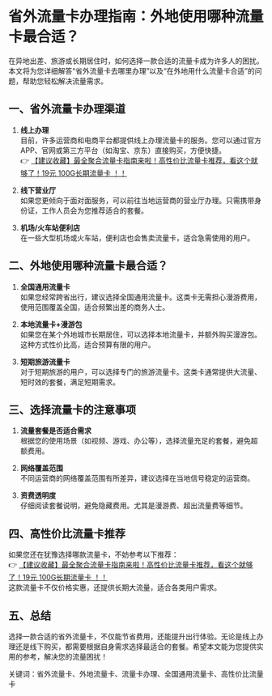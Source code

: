 # 省外流量卡办理指南：外地使用哪种流量卡最合适？

在异地出差、旅游或长期居住时，如何选择一款合适的流量卡成为许多人的困扰。本文将为您详细解答“省外流量卡去哪里办理”以及“在外地用什么流量卡合适”的问题，帮助您轻松解决流量需求。

## 一、省外流量卡办理渠道

1. **线上办理**  
   目前，许多运营商和电商平台都提供线上办理流量卡的服务。您可以通过官方APP、官网或第三方平台（如淘宝、京东）直接购买，方便快捷。  
   👉 [【建议收藏】最全聚合流量卡指南来啦！高性价比流量卡推荐，看这个就够了！19元 100G长期流量卡 ！！](https://bit.ly/Liuliangka)

2. **线下营业厅**  
   如果您更倾向于面对面服务，可以前往当地运营商的营业厅办理。只需携带身份证，工作人员会为您推荐适合的套餐。

3. **机场/火车站便利店**  
   在一些大型机场或火车站，便利店也会售卖流量卡，适合急需使用的用户。

## 二、外地使用哪种流量卡最合适？

1. **全国通用流量卡**  
   如果您经常跨省出行，建议选择全国通用流量卡。这类卡无需担心漫游费用，使用范围覆盖全国，适合频繁出差的商务人士。

2. **本地流量卡+漫游包**  
   如果您在某个外地城市长期居住，可以选择本地流量卡，并额外购买漫游包。这种方式性价比高，适合预算有限的用户。

3. **短期旅游流量卡**  
   对于短期旅游的用户，可以选择专门的旅游流量卡。这类卡通常提供大流量、短时效的套餐，满足短期需求。

## 三、选择流量卡的注意事项

1. **流量套餐是否适合需求**  
   根据您的使用场景（如视频、游戏、办公等），选择流量充足的套餐，避免超额费用。

2. **网络覆盖范围**  
   不同运营商的网络覆盖范围有所差异，建议选择在当地信号稳定的运营商。

3. **资费透明度**  
   仔细阅读套餐说明，避免隐藏费用。尤其是漫游费、超出流量费等细节。

## 四、高性价比流量卡推荐

如果您还在犹豫选择哪款流量卡，不妨参考以下推荐：  
👉 [【建议收藏】最全聚合流量卡指南来啦！高性价比流量卡推荐，看这个就够了！19元 100G长期流量卡 ！！](https://bit.ly/Liuliangka)  
这款流量卡不仅价格实惠，还提供长期大流量，适合各类用户需求。

## 五、总结

选择一款合适的省外流量卡，不仅能节省费用，还能提升出行体验。无论是线上办理还是线下购买，都需要根据自身需求选择最适合的套餐。希望本文能为您提供实用的参考，解决您的流量困扰！

关键词：省外流量卡、外地流量卡、流量卡办理、全国通用流量卡、高性价比流量卡